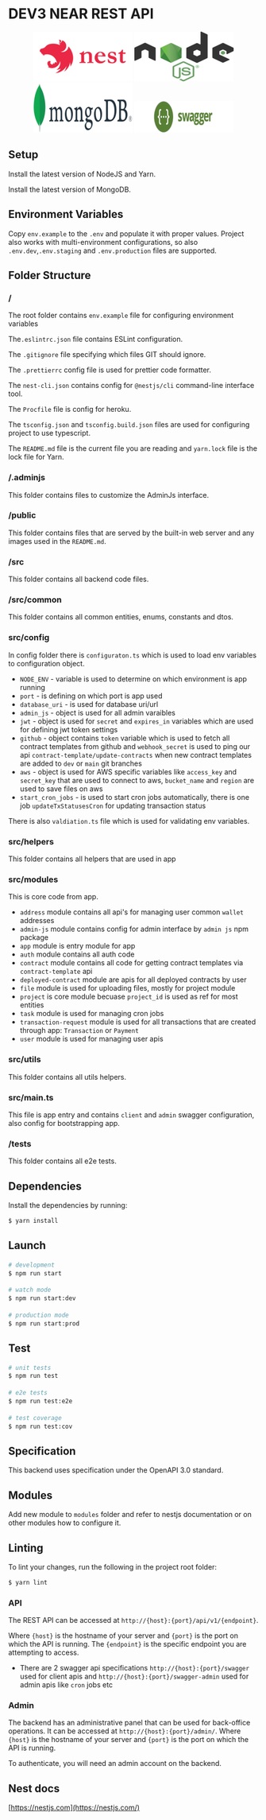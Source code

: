 # DEV3 NEAR REST API

<p align="middle">
  <a href="http://nestjs.com/" target="blank"><img src="./public/tech-stack/nestjs.png" width="200" alt="Nest Logo" /></a>
    <a href="https://nodejs.org/" target="blank"><img src="./public/tech-stack/nodejs.png" width="200" alt="Node Logo" /></a>
  <a href="https://www.mongodb.com/" target="blank"><img src="./public/tech-stack/mongo.png" width="200" alt="Mongo Logo" /></a>
    <a href="https://swagger.io/" target="blank"><img src="./public/tech-stack/swagger.png" width="200" alt="Swagger Logo" /></a>
</p>

## Setup

Install the latest version of NodeJS and Yarn.

Install the latest version of MongoDB.

## Environment Variables

Copy `env.example` to the `.env` and populate it with proper values.
Project also works with multi-environment configurations, so also `.env.dev`,`.env.staging` and `.env.production` files are supported.

## Folder Structure

### /

The root folder contains `env.example` file for configuring environment variables

The`.eslintrc.json` file contains ESLint configuration.

The `.gitignore` file specifying which files GIT should ignore.

The `.prettierrc` config file is used for prettier code formatter.

The `nest-cli.json` contains config for `@nestjs/cli` command-line interface tool.

The `Procfile` file is config for heroku.

The `tsconfig.json` and `tsconfig.build.json` files are used for configuring project to use typescript.

The `README.md` file is the current file you are reading and `yarn.lock` file is the lock file for Yarn.

### /.adminjs

This folder contains files to customize the AdminJs interface.

### /public

This folder contains files that are served by the built-in web server and any images used in the `README.md`.

### /src

This folder contains all backend code files.

### /src/common

This folder contains all common entities, enums, constants and dtos.

### src/config

In config folder there is `configuraton.ts` which is used to load env variables to configuration object.

- `NODE_ENV` - variable is used to determine on which environment is app running
- `port` - is defining on which port is app used
- `database_uri` - is used for database uri/url
- `admin_js` - object is used for all admin varaibles
- `jwt` - object is used for `secret` and `expires_in` variables which are used for defining jwt token settings
- `github` - object contains `token` variable which is used to fetch all contract templates from github and `webhook_secret` is used to ping our api `contract-template/update-contracts` when new contract templates are added to `dev` or `main` git branches
- `aws` - object is used for AWS specific variables like `access_key` and `secret_key` that are used to connect to aws, `bucket_name` and `region` are used to save files on aws
- `start_cron_jobs` - is used to start cron jobs automatically, there is one job `updateTxStatusesCron` for updating transaction status

There is also `valdiation.ts` file which is used for validating env variables.

### src/helpers

This folder contains all helpers that are used in app

### src/modules

This is core code from app.

- `address` module contains all api's for managing user common `wallet` addresses
- `admin-js` module contains config for admin interface by `admin js` npm package
- `app` module is entry module for app
- `auth` module contains all auth code
- `contract` module contains all code for getting contract templates via `contract-template` api
- `deployed-contract` module are apis for all deployed contracts by user
- `file` module is used for uploading files, mostly for project module
- `project` is core module becuase `project_id` is used as ref for most entities
- `task` module is used for managing cron jobs
- `transaction-request` module is used for all transactions that are created through app: `Transaction` or `Payment`
- `user` module is used for managing user apis

### src/utils

This folder contains all utils helpers.

### src/main.ts

This file is app entry and contains `client` and `admin` swagger configuration, also config for bootstrapping app.

### /tests

This folder contains all e2e tests.

## Dependencies

Install the dependencies by running:

```bash
$ yarn install
```

## Launch

```bash
# development
$ npm run start

# watch mode
$ npm run start:dev

# production mode
$ npm run start:prod
```

## Test

```bash
# unit tests
$ npm run test

# e2e tests
$ npm run test:e2e

# test coverage
$ npm run test:cov
```

## Specification

This backend uses specification under the OpenAPI 3.0 standard.

## Modules

Add new module to `modules` folder and refer to nestjs documentation or on other modules how to configure it.

## Linting

To lint your changes, run the following in the project root folder:

```bash
$ yarn lint
```

### API

The REST API can be accessed at `http://{host}:{port}/api/v1/{endpoint}`.

Where `{host}` is the hostname of your server and `{port}` is the port on which the API is running. The `{endpoint}` is the specific endpoint you are attempting to access.

- There are 2 swagger api specifications `http://{host}:{port}/swagger` used for client apis and `http://{host}:{port}/swagger-admin` used for admin apis like `cron` jobs etc

### Admin

The backend has an administrative panel that can be used for back-office operations. It can be accessed at `http://{host}:{port}/admin/`. Where `{host}` is the hostname of your server and `{port}` is the port on which the API is running.

To authenticate, you will need an admin account on the backend.

## Nest docs

[https://nestjs.com](https://nestjs.com/)
